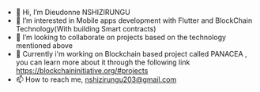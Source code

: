 - 👋 Hi, I’m Dieudonne NSHIZIRUNGU
- 👀 I’m interested in Mobile apps development with Flutter and BlockChain Technology(With building Smart contracts)
- 🌱 I’m looking to collaborate on projects based on the technology mentioned above
- 💞️ Currently i'm working on Blockchain based project called PANACEA , you can learn more about it through the following link https://blockchaininitiative.org/#projects
- 📫 How to reach me, nshizirungu203@gmail.com

